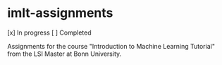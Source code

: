 # imlt-assignments

[x] In progress
[ ] Completed

Assignments for the course "Introduction to Machine Learning Tutorial" from the LSI Master at Bonn University.
